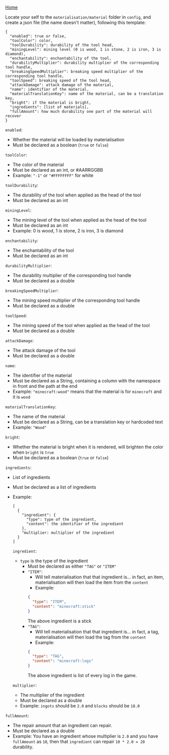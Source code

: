 [Home](https://shedaniel.me/MaterialisationData/)

Locate your self to the `materialisation/material` folder in `config`, and create a json file (the name doesn't matter), following this template:
```
{
  "enabled": true or false,
  "toolColor": color,
  "toolDurability": durability of the tool head,
  "miningLevel": mining level (0 is wood, 1 is stone, 2 is iron, 3 is diamond),
  "enchantability": enchantability of the tool,
  "durabilityMultiplier": durability multiplier of the corresponding tool handle,
  "breakingSpeedMultiplier": breaking speed multiplier of the corresponding tool handle,
  "toolSpeed": breaking speed of the tool head,
  "attackDamage": attack damage of the material,
  "name": identifier of the material,
  "materialTranslationKey": name of the material, can be a translation key,
  "bright": if the material is bright,
  "ingredients": [list of materials],
  "fullAmount": how much durability one part of the material will recover
}
```
`enabled`:
- Whether the material will be loaded by materialisation
- Must be declared as a boolean (`true` or `false`)
 
`toolColor`:
- The color of the material
- Must be declared as an int, or #AARRGGBB
- Example: `"-1"` or `"#FFFFFFFF"` for white

`toolDurability`:
- The durability of the tool when applied as the head of the tool
- Must be declared as an int

`miningLevel`:
- The mining level of the tool when applied as the head of the tool
- Must be declared as an int
- Example: 0 is wood, 1 is stone, 2 is iron, 3 is diamond

`enchantability`:
- The enchantability of the tool
- Must be declared as an int

`durabilityMultiplier`:
- The durability multiplier of the corresponding tool handle
- Must be declared as a double

`breakingSpeedMultiplier`:
- The mining speed multiplier of the corresponding tool handle
- Must be declared as a double

`toolSpeed`:
- The mining speed of the tool when applied as the head of the tool
- Must be declared as a double

`attackDamage`:
- The attack damage of the tool
- Must be declared as a double

`name`:
- The identifier of the material
- Must be declared as a String, containing a column with the namespace in front and the path at the end
- Example: `"minecraft:wood"` means that the material is for `minecraft` and it is `wood`

`materialTranslationKey`:
- The name of the material
- Must be declared as a String, can be a translation key or hardcoded text
- Example: `"Wood"`

`bright`:
- Whether the material is bright when it is rendered, will brighten the color when `bright` is `true`
- Must be declared as a boolean (`true` or `false`)

`ingredients`:
- List of ingredients
- Must be declared as a list of ingredients
- Example:
  ```
  [
    {
      "ingredient": {
        "type": type of the ingredient,
        "content": the identifier of the ingredient
      },
      "multiplier: multiplier of the ingredient
    }
  ]
  ```
    `ingredient`:
    - `type` is the type of the ingredient
      - Must be declared as either `"TAG"` or `"ITEM"`
      - `"ITEM"`:
	    - Will tell materialisation that that ingredient is... in fact, an item, materialisation will then load the item from the `content`
	    - Example: 
	    ```json
	    {
          "type": "ITEM",
          "content": "minecraft:stick"
        }
	    ```
	    The above ingredient is a stick
	  - `"TAG"`:
	    - Will tell materialisation that that ingredient is... in fact, a tag, materialisation will then load the tag from the `content`
	    - Example: 
	    ```json
	    {
          "type": "TAG",
          "content": "minecraft:logs"
        }
	    ```
	    The above ingredient is list of every log in the game.
	    
  `multiplier`:
  - The multiplier of the ingredient
  - Must be declared as a double
  - Example: `ingots` should be `2.0` and `blocks` should be `18.0`

`fullAmount`:
- The repair amount that an ingredient can repair.
- Must be declared as a double
- Example: You have an ingredient whose multiplier is `2.0` and you have `fullAmount` as `10`, then that `ingredient` can repair `10 * 2.0 = 20` durability.
